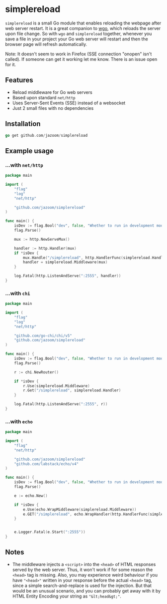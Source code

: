 # simplereload

`simplereload` is a small Go module that enables reloading the webpage after web server restart. It is a great companion to [wgo](https://github.com/bokwoon95/wgo), which reloads the server upon file change. So with `wgo` and `simplereload` together, whenever you save a file in your project your Go web server will restart and then the browser page will refresh automatically.

Note: It doesn't seem to work in Firefox (SSE connection "onopen" isn't called). If someone can get it working let me know. There is an issue open for it.

## Features
- Reload middleware for Go web servers
- Based upon standard `net/http`
- Uses Server-Sent Events (SSE) instead of a websocket
- Just 2 small files with no dependencies

## Installation
```go
go get github.com/jazoom/simplereload
```

## Example usage
### ...with `net/http`

```go
package main

import (
	"flag"
	"log"
	"net/http"

	"github.com/jazoom/simplereload"
)

func main() {
	isDev := flag.Bool("dev", false, "Whether to run in development mode")
	flag.Parse()

	mux := http.NewServeMux()

	handler := http.Handler(mux)
	if *isDev {
		mux.Handle("/simplereload", http.HandlerFunc(simplereload.Handler))
		handler = simplereload.Middleware(mux)
	}

	log.Fatal(http.ListenAndServe(":2555", handler))
}
```

### ...with `chi`

```go
package main

import (
	"flag"
	"log"
	"net/http"

	"github.com/go-chi/chi/v5"
	"github.com/jazoom/simplereload"
)

func main() {
	isDev := flag.Bool("dev", false, "Whether to run in development mode")
	flag.Parse()

	r := chi.NewRouter()

	if *isDev {
		r.Use(simplereload.Middleware)
		r.Get("/simplereload", simplereload.Handler)
	}

	log.Fatal(http.ListenAndServe(":2555", r))
}
```

### ...with `echo`
```go
package main

import (
	"flag"
	"net/http"

	"github.com/jazoom/simplereload"
	"github.com/labstack/echo/v4"
)

func main() {
	isDev := flag.Bool("dev", false, "Whether to run in development mode")
	flag.Parse()

	e := echo.New()

	if *isDev {
		e.Use(echo.WrapMiddleware(simplereload.Middleware))
		e.GET("/simplereload", echo.WrapHandler(http.HandlerFunc(simplereload.Handler)))
	}


	e.Logger.Fatal(e.Start(":2555"))
}
```

## Notes
- The middleware injects a `<script>` into the `<head>` of HTML responses served by the web server. Thus, it won't work if for some reason the `<head>` tag is missing. Also, you may experience weird behaviour if you have `"<head>"` written in your response before the actual `<head>` tag, since a simple search-and-replace is used for the injection. But that would be an unusual scenario, and you can probably get away with it by HTML Entity Encoding your string as `"&lt;head&gt;"`.
